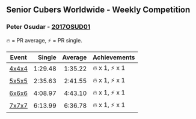 ## Senior Cubers Worldwide - Weekly Competition
### Peter Osudar - [2017OSUD01](https://www.worldcubeassociation.org/persons/2017OSUD01)

🔥 = PR average, ⚡ = PR single.

| Event | Single | Average | Achievements|
| -- | --: | --: | :-- |
| [4x4x4](peter_osudar/444.md) | 1:29.48 | 1:35.22 | 🔥 x 1, ⚡ x 1 |
| [5x5x5](peter_osudar/555.md) | 2:35.63 | 2:41.55 | 🔥 x 1, ⚡ x 1 |
| [6x6x6](peter_osudar/666.md) | 4:08.97 | 4:43.10 | 🔥 x 1, ⚡ x 1 |
| [7x7x7](peter_osudar/777.md) | 6:13.99 | 6:36.78 | 🔥 x 1, ⚡ x 1 |

<!-- Global site tag (gtag.js) - Google Analytics -->
<script async src="https://www.googletagmanager.com/gtag/js?id=UA-86348435-3"></script>
<script>window.dataLayer = window.dataLayer || []; function gtag() {dataLayer.push(arguments);} gtag('js', new Date()); gtag('config', 'UA-86348435-3');</script>
